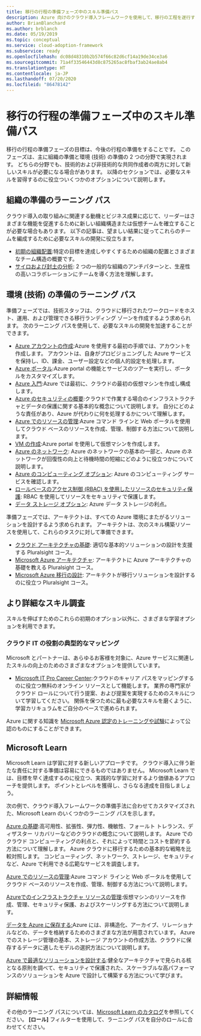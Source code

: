 ```yaml
---
title: 移行の行程の準備フェーズ中のスキル準備パス
description: Azure 向けのクラウド導入フレームワークを使用して、移行の工程を遂行するうえで必要なスキルの構築方法を学習します。
author: BrianBlanchard
ms.author: brblanch
ms.date: 05/19/2019
ms.topic: conceptual
ms.service: cloud-adoption-framework
ms.subservice: ready
ms.openlocfilehash: dc08d48310b2b574f66c82d6cf14a19de34ce3a6
ms.sourcegitcommit: 71a4f33546443d8c875265ac8fbaf3ab24ae8ab4
ms.translationtype: HT
ms.contentlocale: ja-JP
ms.lasthandoff: 07/20/2020
ms.locfileid: "86478142"
---
```

# <a name="skills-readiness-path-during-the-ready-phase-of-a-migration-journey"></a>移行の行程の準備フェーズ中のスキル準備パス

移行の行程の準備フェーズの目標は、今後の行程の準備をすることです。 このフェーズは、主に組織の準備と環境 (技術) の準備の 2 つの分野で実現されます。 どちらの分野でも、技術的および非技術的な共同作成者の両方に対して新しいスキルが必要になる場合があります。 以降のセクションでは、必要なスキルを習得するのに役立ついくつかのオプションについて説明します。

## <a name="organizational-readiness-learning-paths"></a>組織の準備のラーニング パス

クラウド導入の取り組みに関連する動機とビジネス成果に応じて、リーダーはさまざまな機能を促進するために新しい組織構造または仮想チームを確立することが必要な場合もあります。 以下の記事は、望ましい結果に従ってこれらのチームを編成するために必要なスキルの開発に役立ちます。

- [初期の組織配置](./index.md):特定の目標を達成しやすくするための組織の配置とさまざまなチーム構造の概要です。
- [サイロおよび封土の分析](../organize/fiefdoms-silos.md): 2 つの一般的な組織のアンチパターンと、生産性の高いコラボレーションにチームを導く方法を理解します。

## <a name="environmental-technical-readiness-learning-paths"></a>環境 (技術) の準備のラーニング パス

準備フェーズでは、技術スタッフは、クラウドに移行されたワークロードをホスト、運用、および管理できる移行ランディング ゾーンを作成するよう求められます。 次のラーニング パスを使用して、必要なスキルの開発を加速することができます。

- [Azure アカウントの作成](https://docs.microsoft.com/learn/modules/create-an-azure-account):Azure を使用する最初の手順では、アカウントを作成します。 アカウントは、自身がプロビジョニングした Azure サービスを保持し、ID、課金、ユーザー設定などの個人的設定を処理します。
- [Azure ポータル](https://docs.microsoft.com/learn/modules/tour-azure-portal):Azure portal の機能とサービスのツアーを実行し、ポータルをカスタマイズします。
- [Azure 入門](https://docs.microsoft.com/learn/modules/welcome-to-azure):Azure では最初に、クラウドの最初の仮想マシンを作成し構成します。
- [Azure のセキュリティの概要](https://docs.microsoft.com/learn/modules/intro-to-security-in-azure):クラウドで作業する場合のインフラストラクチャとデータの保護に関する基本的な概念について説明します。 自分にどのような責任があり、Azure が代わりに何を処理するかについて理解します。
- [Azure でのリソースの管理](https://docs.microsoft.com/learn/paths/manage-resources-in-azure):Azure コマンド ラインと Web ポータルを使用してクラウド ベースのリソースを作成、管理、制御する方法について説明します。
- [VM の作成](https://docs.microsoft.com/learn/modules/create-windows-virtual-machine-in-azure):Azure portal を使用して仮想マシンを作成します。
- [Azure のネットワーク](https://docs.microsoft.com/learn/modules/intro-to-azure-networking): Azure のネットワークの基本の一部と、Azure のネットワークが回復性の向上と待機時間の短縮にどのように役立つかについて説明します。
- [Azure のコンピューティング オプション](https://docs.microsoft.com/learn/modules/intro-to-azure-compute): Azure のコンピューティング サービスを確認します。
- [ロールベースのアクセス制御 (RBAC) を使用したリソースのセキュリティ保護](https://docs.microsoft.com/learn/modules/secure-azure-resources-with-rbac): RBAC を使用してリソースをセキュリティで保護します。
- [データ ストレージ オプション](https://docs.microsoft.com/learn/modules/intro-to-data-in-azure): Azure データ ストレージの利点。

準備フェーズでは、アーキテクトは、すべての Azure 環境にまたがるソリューションを設計するよう求められます。 アーキテクトは、次のスキル構築リソースを使用して、これらのタスクに対して準備できます。

- [クラウド アーキテクチャの基礎](https://www.pluralsight.com/courses/cloud-architecture-foundations): 適切な基本的ソリューションの設計を支援する Pluralsight コース。
- [Microsoft Azure アーキテクチャ](https://www.pluralsight.com/courses/cloud-architecture-foundations): アーキテクトに Azure アーキテクチャの基礎を教える Pluralsight コース。
- [Microsoft Azure 移行の設計](https://www.pluralsight.com/courses/cloud-architecture-foundations): アーキテクトが移行ソリューションを設計するのに役立つ Pluralsight コース。

## <a name="deeper-skills-exploration"></a>より詳細なスキル調査

スキルを伸ばすためのこれらの初期のオプション以外に、さまざまな学習オプションを利用できます。

### <a name="typical-mappings-of-cloud-it-roles"></a>クラウド IT の役割の典型的なマッピング

Microsoft とパートナーは、あらゆるお客様を対象に、Azure サービスに関連したスキルの向上のためのさまざまなオプションを提供しています。

- [Microsoft IT Pro Career Center](https://www.microsoft.com/itpro):クラウドのキャリア パスをマッピングするのに役立つ無料のオンライン リソースとして機能します。 業界の専門家がクラウド ロールについて行う提案、および提案を実現するためのスキルについて学習してください。 関係を保つために最も必要なスキルを磨くように、学習カリキュラムをご自分のペースで進められます。

Azure に関する知識を [Microsoft Azure 認定のトレーニングや試験](https://www.microsoft.com/learning/certification-overview.aspx)によって公認のものにすることができます。

## <a name="microsoft-learn"></a>Microsoft Learn

Microsoft Learn は学習に対する新しいアプローチです。 クラウド導入に伴う新たな責任に対する準備は容易にできるものではありません。 Microsoft Learn では、目標を早く達成するのに役立つ、実践的な学習に対するより価値あるアプローチを提供します。 ポイントとレベルを獲得し、さらなる達成を目指しましょう。

次の例で、クラウド導入フレームワークの準備手法に合わせてカスタマイズされた、Microsoft Learn のいくつかのラーニング パスを示します。

[Azure の基礎](https://docs.microsoft.com/learn/paths/azure-for-the-data-engineer):高可用性、拡張性、弾力性、機敏性、フォールト トレランス、ディザスター リカバリーなどのクラウドの概念について説明します。 Azure でのクラウド コンピューティングの利点と、それによって時間とコストを節約する方法について理解します。 Azure クラウドに移行するための基本的な戦略を比較対照します。 コンピューティング、ネットワーク、ストレージ、セキュリティなど、Azure で利用できる広範なサービスを調査します。

[Azure でのリソースの管理](https://docs.microsoft.com/learn/paths/azure-for-the-data-engineer):Azure コマンド ラインと Web ポータルを使用してクラウド ベースのリソースを作成、管理、制御する方法について説明します。

[Azureでのインフラストラクチャ リソースの管理](https://docs.microsoft.com/learn/paths/administer-infrastructure-resources-in-azure):仮想マシンのリソースを作成、管理、セキュリティ保護、およびスケーリングする方法について説明します。

[データを Azure に保存する:](https://docs.microsoft.com/learn/paths/store-data-in-azure)Azure には、非構造化、アーカイブ、リレーショナルなどの、データを格納するためのさまざまな方法が用意されています。 Azure でのストレージ管理の基本、ストレージ アカウントの作成方法、クラウドに保存するデータに適したモデルの選択方法について説明します。

[Azure で最適なソリューションを設計する](https://docs.microsoft.com/learn/paths/architect-great-solutions-in-azure):健全なアーキテクチャで見られる核となる原則を調べて、セキュリティで保護された、スケーラブルな高パフォーマンスのソリューションを Azure で設計して構築する方法について学びます。

## <a name="learn-more"></a>詳細情報

その他のラーニング パスについては、[Microsoft Learn のカタログ](https://docs.microsoft.com/learn/browse)を参照してください。 **[ロール]** フィルターを使用して、ラーニング パスを自分のロールに合わせてください。

